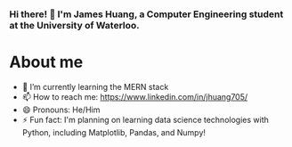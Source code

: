 ### Hi there! 👋 I'm James Huang, a Computer Engineering student at the University of Waterloo.

# About me
- 🌱 I’m currently learning the MERN stack
- 📫 How to reach me: https://www.linkedin.com/in/jhuang705/
- 😄 Pronouns: He/Him
- ⚡ Fun fact: I'm planning on learning data science technologies with Python, including Matplotlib, Pandas, and Numpy!

